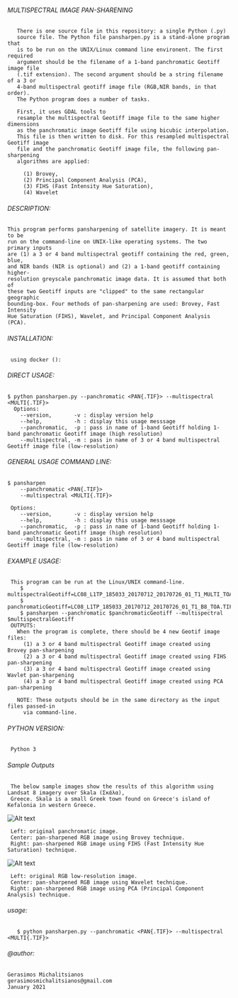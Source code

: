 ###### MULTISPECTRAL IMAGE PAN-SHARENING 

       There is one source file in this repository: a single Python (.py) 
       source file. The Python file pansharpen.py is a stand-alone program that 
       is to be run on the UNIX/Linux command line environent. The first required 
       argument should be the filename of a 1-band panchromatic Geotiff image file
       (.tif extension). The second argument should be a string filename of a 3 or 
       4-band multispectral geotiff image file (RGB,NIR bands, in that order).
       The Python program does a number of tasks. 
       
       First, it uses GDAL tools to 
       resample the multispectral Geotiff image file to the same higher dimensions 
       as the panchromatic image Geotiff file using bicubic interpolation. 
       This file is then written to disk. For this resampled multispectral Geotiff image
       file and the panchromatic Geotiff image file, the following pan-sharpening
       algorithms are applied:
       
         (1) Brovey, 
         (2) Principal Component Analysis (PCA),
         (3) FIHS (Fast Intensity Hue Saturation),
         (4) Wavelet
   
###### DESCRIPTION:

    This program performs pansharpening of satellite imagery. It is meant to be 
    run on the command-line on UNIX-like operating systems. The two primary inputs
    are (1) a 3 or 4 band multispectral geotiff containing the red, green, blue, 
    and NIR bands (NIR is optional) and (2) a 1-band geotiff containing higher-
    resolution greyscale panchromatic image data. It is assumed that both of 
    these two Geotiff inputs are "clipped" to the same rectangular geographic 
    bounding-box. Four methods of pan-sharpening are used: Brovey, Fast Intensity
    Hue Saturation (FIHS), Wavelet, and Principal Component Analysis (PCA).
   
###### INSTALLATION:

     using docker ():
     
###### DIRECT USAGE:

    $ python pansharpen.py --panchromatic <PAN{.TIF}> --multispectral <MULTI{.TIF}>
      Options: 
        --version,       -v : display version help
        --help,          -h : display this usage messsage
        --panchromatic,  -p : pass in name of 1-band Geotiff holding 1-band panchromatic Geotiff image (high resolution)
        --multispectral, -m : pass in name of 3 or 4 band multispectral Geotiff image file (low-resolution)
   
###### GENERAL USAGE COMMAND LINE: 

    $ pansharpen 
        --panchromatic <PAN{.TIF}> 
        --multispectral <MULTI{.TIF}>
     
     Options: 
        --version,       -v : display version help
        --help,          -h : display this usage messsage
        --panchromatic,  -p : pass in name of 1-band Geotiff holding 1-band panchromatic Geotiff image (high resolution)
        --multispectral, -m : pass in name of 3 or 4 band multispectral Geotiff image file (low-resolution)
       
###### EXAMPLE USAGE:

     This program can be run at the Linux/UNIX command-line.
        $ multispectralGeotiff=LC08_L1TP_185033_20170712_20170726_01_T1_MULTI_TOA_3BAND.TIF
        $ panchromaticGeotiff=LC08_L1TP_185033_20170712_20170726_01_T1_B8_TOA.TIF
        $ pansharpen --panchromatic $panchromaticGeotiff --multispectral $multispectralGeotiff
     OUTPUTS: 
       When the program is complete, there should be 4 new Geotif image files: 
         (1) a 3 or 4 band multispectral Geotiff image created using Brovey pan-sharpening
         (2) a 3 or 4 band multispectral Geotiff image created using FIHS pan-sharpening
         (3) a 3 or 4 band multispectral Geotiff image created using Wavlet pan-sharpening
         (4) a 3 or 4 band multispectral Geotiff image created using PCA pan-sharpening
          
       NOTE: These outputs should be in the same directory as the input files passed-in 
         via command-line.
      
###### PYTHON VERSION:
     
     Python 3
       
###### Sample Outputs
        
     The below sample images show the results of this algorithm using Landsat 8 imagery over Skala (Σκάλα), 
     Greece. Skala is a small Greek town found on Greece's island of Kefalonia in western Greece.

![Alt text](https://i.imgur.com/QYxruGN.png)

     Left: original panchromatic image.
     Center: pan-sharpened RGB image using Brovey technique.
     Right: pan-sharpened RGB image using FIHS (Fast Intensity Hue Saturation) technique.

![Alt text](https://i.imgur.com/CUJt4JK.png)

     Left: original RGB low-resolution image.
     Center: pan-sharpened RGB image using Wavelet technique.
     Right: pan-sharpened RGB image using PCA (Principal Component Analysis) technique.

###### usage: 
       $ python pansharpen.py --panchromatic <PAN{.TIF}> --multispectral <MULTI{.TIF}>

###### @author: 
    Gerasimos Michalitsianos
    gerasimosmichalitsianos@gmail.com
    January 2021
